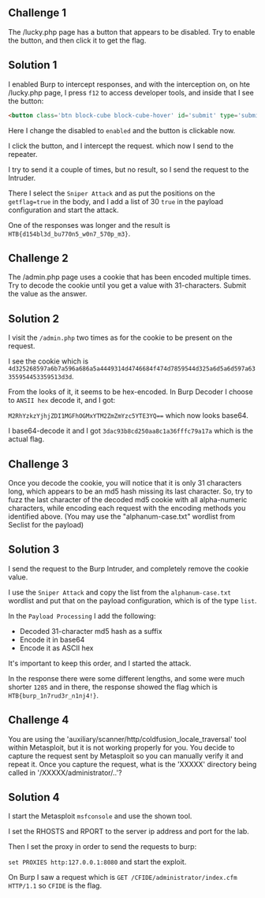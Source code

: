 ## Challenge 1

The /lucky.php page has a button that appears to be disabled. Try to enable the button, and then click it to get the flag.

## Solution 1

I enabled Burp to intercept responses, and with the interception on, on hte /lucky.php page, I press `f12` to access developer tools, and inside that I see the button:

```html
<button class='btn block-cube block-cube-hover' id='submit' type='submit' formmethod='post' name='getflag' value='true' disabled>
```

Here I change the disabled to `enabled` and the button is clickable now.

I click the button, and I intercept the request. which now I send to the repeater.

I try to send it a couple of times, but no result, so I send the request to the Intruder.

There I select the `Sniper Attack` and as put the positions on the `getflag=true` in the body, and I add a list of 30 `true` in the payload configuration and start the attack.

One of the responses was longer and the result is `HTB{d154bl3d_bu770n5_w0n7_570p_m3}`.

## Challenge 2

The /admin.php page uses a cookie that has been encoded multiple times. Try to decode the cookie until you get a value with 31-characters. Submit the value as the answer.

## Solution 2

I visit the `/admin.php` two times as for the cookie to be present on the request.

I see the cookie which is `4d325268597a6b7a596a686a5a4449314d4746684f474d7859544d325a6d5a6d597a63355954453359513d3d`.

From the looks of it, it seems to be hex-encoded. In Burp Decoder I choose to `ANSII hex` decode it, and I got:

`M2RhYzkzYjhjZDI1MGFhOGMxYTM2ZmZmYzc5YTE3YQ==` which now looks base64.

I base64-decode it and I got `3dac93b8cd250aa8c1a36fffc79a17a` which is the actual flag.

## Challenge 3

Once you decode the cookie, you will notice that it is only 31 characters long, which appears to be an md5 hash missing its last character. So, try to fuzz the last character of the decoded md5 cookie with all alpha-numeric characters, while encoding each request with the encoding methods you identified above. (You may use the "alphanum-case.txt" wordlist from Seclist for the payload)

## Solution 3

I send the request to the Burp Intruder, and completely remove the cookie value.

I use the `Sniper Attack` and copy the list from the `alphanum-case.txt` wordlist and put that on the payload configuration, which is of the type `list`.

In the `Payload Processing` I add the following:
- Decoded 31-character md5 hash as a suffix
- Encode it in base64
- Encode it as ASCII hex

It's important to keep this order, and I started the attack.

In the response there were some different lengths, and some were much shorter `1285` and in there, the response showed the flag which is `HTB{burp_1n7rud3r_n1nj4!}`.

## Challenge 4

You are using the 'auxiliary/scanner/http/coldfusion_locale_traversal' tool within Metasploit, but it is not working properly for you. You decide to capture the request sent by Metasploit so you can manually verify it and repeat it. Once you capture the request, what is the 'XXXXX' directory being called in '/XXXXX/administrator/..'?

## Solution 4

I start the Metasploit `msfconsole` and use the shown tool.

I set the RHOSTS and RPORT to the server ip address and port for the lab.

Then I set the proxy in order to send the requests to burp:

`set PROXIES http:127.0.0.1:8080` and start the exploit.

On Burp I saw a request which is `GET /CFIDE/administrator/index.cfm HTTP/1.1` so `CFIDE` is the flag.
